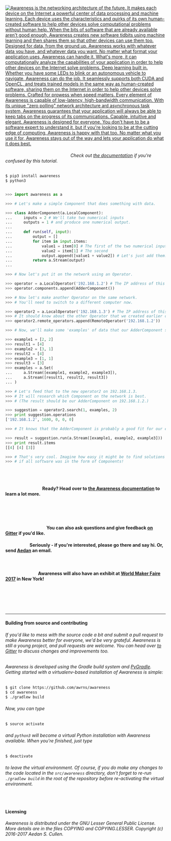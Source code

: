 
<a href="#">

![Awareness is the networking architecture of the future. It makes each device on the Internet a powerful center of data processing and machine learning. Each device uses the characteristics and quirks of its own human-created software to help other devices solve computational problems without human help. When the bits of software that are already available aren't good enough, Awareness creates new software tidbits using machine learning and then shares them so that other devices can use them too. Designed for data,
from the ground up. Awareness works with whatever data you have, and whatever data you want. No matter what format your application uses, Awareness can handle it. What's more, it can computationally analyze the capabilities of your application in order to help other devices on the Internet solve problems. Deep learning 
built in. Whether you have some LEDs to blink or an autonomous vehicle to navigate, Awareness can do the job. It seamlessly supports both CUDA and OpenCL, and treats trained models in the same way as human-created software, sharing them on the Internet in order to help other devices solve problems. Crafted for prowess
when speed matters. Every element of Awareness is capable of low-latency, high-bandwidth communication. With its unique "zero polling" network architecture ard asynchronous task system, Awareness guarantees that your application will always be able to keep tabs on the progress of its communications. Capable, intuitive
and elegant. Awareness is designed for everyone. You don't have to be a software expert to understand it, but if you're looking to be at the cutting edge of computing, Awareness is happy with that too. No matter what you use it for, Awareness stays out of the way and lets your application do what it does best. ](graphics/banner.png)

</a>

###### &nbsp;&nbsp;&nbsp;&nbsp;&nbsp;&nbsp;&nbsp;&nbsp;&nbsp;&nbsp;&nbsp;&nbsp;&nbsp;&nbsp;&nbsp;&nbsp;&nbsp;&nbsp;&nbsp;&nbsp;&nbsp;&nbsp;&nbsp;&nbsp;&nbsp;&nbsp;&nbsp;&nbsp;&nbsp;&nbsp;&nbsp;&nbsp;&nbsp;&nbsp;&nbsp;&nbsp;&nbsp;&nbsp;&nbsp;&nbsp;&nbsp;&nbsp;&nbsp;&nbsp;&nbsp;&nbsp;&nbsp;&nbsp;&nbsp;&nbsp;&nbsp;&nbsp;Check out [the documentation](https://github.com/awrns/awareness/wiki/Awareness-Documentation) if you're confused by this tutorial.

```bash
$ pip3 install awareness
$ python3
```

```python

>>> import awareness as a

>>> # Let's make a simple Component that does something with data.

>>> class AdderComponent(a.LocalComponent):
...     inputs = 2 # We'll take two numerical inputs
...     outputs = 1 # and produce one numerical output.
...
...     def run(self, input):
...         output = []
...         for item in input.items:
...             value1 = item[0] # The first of the two numerical inputs
...             value2 = item[1] # The second
...             output.append([value1 + value2]) # Let's just add them.
...         return a.Stream(output)
...

>>> # Now let's put it on the network using an Operator.

>>> operator = a.LocalOperator('192.168.1.2') # The IP address of this computer 
>>> operator.components.append(AdderComponent())

>>> # Now let's make another Operator on the same network.
>>> # You'll need to switch to a different computer now.

>>> operator2 = a.LocalOperator('192.168.1.3') # The IP address of this other computer
>>> # It should know about the other Operator that we created earlier on 192.168.1.2.
>>> operator2.remote_operators.append(RemoteOperator('192.168.1.2'))

>>> # Now, we'll make some 'examples' of data that our AdderComponent should be able to handle.

>>> example1 = [2, 2]
>>> result1 = [4]
>>> example2 = [3, 1]
>>> result2 = [4]
>>> example3 = [1, 1]
>>> result3 = [3]
>>> examples = a.Set(
...     a.Stream([example1, example2, example3]),
...     a.Stream([result1, result2, result3])
... )

>>> # Let's feed that to the new operator2 on 192.168.1.3.
>>> # It will research which Component on the network is best.
>>> # (The result should be our AdderComponent on 192.168.1.2.)

>>> suggestion = operator2.search(1, examples, 2)
>>> print suggestion.operations
['192.168.1.2', 1600, 0, 0, 0]

>>> # It knows that the AdderComponent is probably a good fit for our examples! Let's try it:

>>> result = suggestion.run(a.Stream([example1, example2, example3]))
>>> print result.items
[[4] [4] [3]]

>>> # That's very cool. Imagine how easy it might be to find solutions to computational problems
>>> # if all software was in the form of Components!

```

<br />
<br />

#### &nbsp;&nbsp;&nbsp;&nbsp;&nbsp;&nbsp;&nbsp;&nbsp;&nbsp;&nbsp;&nbsp;&nbsp;&nbsp;&nbsp;&nbsp;&nbsp;&nbsp;&nbsp;&nbsp;&nbsp;&nbsp;&nbsp;&nbsp;&nbsp;&nbsp;&nbsp;&nbsp;&nbsp;&nbsp;&nbsp;&nbsp;&nbsp;&nbsp;&nbsp;&nbsp;Ready? Head over to [the Awareness documentation](https://github.com/awrns/awareness/wiki/Awareness-Documentation) to learn a lot more.

<br />
<br />
<br />

#### &nbsp;&nbsp;&nbsp;&nbsp;&nbsp;&nbsp;&nbsp;&nbsp;&nbsp;&nbsp;&nbsp;&nbsp;&nbsp;&nbsp;&nbsp;&nbsp;&nbsp;&nbsp;&nbsp;&nbsp;&nbsp;&nbsp;&nbsp;&nbsp;&nbsp;&nbsp;&nbsp;&nbsp;&nbsp;&nbsp;&nbsp;&nbsp;&nbsp;&nbsp;&nbsp;&nbsp;&nbsp;&nbsp;&nbsp;You can also ask questions and give feedback [on Gitter](https://gitter.im/awrns/Lobby) if you'd like.
#### &nbsp;&nbsp;&nbsp;&nbsp;&nbsp;&nbsp;&nbsp;&nbsp;&nbsp;&nbsp;&nbsp;&nbsp;&nbsp;&nbsp;&nbsp;&nbsp;&nbsp;&nbsp;&nbsp;&nbsp;&nbsp;&nbsp;&nbsp;Seriously - if you're interested, please go there and say hi. Or, send [Aedan](https://github.com/aedancullen) an email.

<br />

#### &nbsp;&nbsp;&nbsp;&nbsp;&nbsp;&nbsp;&nbsp;&nbsp;&nbsp;&nbsp;&nbsp;&nbsp;&nbsp;&nbsp;&nbsp;&nbsp;&nbsp;&nbsp;&nbsp;&nbsp;&nbsp;&nbsp;&nbsp;&nbsp;&nbsp;&nbsp;&nbsp;&nbsp;&nbsp;&nbsp;&nbsp;Awareness will also have an exhibit at [World Maker Faire 2017](//makerfaire.com/new-york/) in New York!

<br />


<br />
<br />
<br />

<hr />

#### Building from source and contributing
###### If you'd like to mess with the source code a bit and submit a pull request to make Awareness better for everyone, we'd be very grateful. Awareness is still a young project, and pull requests are welcome. You can head over [to Gitter](https://gitter.im/awrns/Lobby) to discuss changes and improvements too.
###### Awareness is developed using the Gradle build system and [PyGradle](https://github.com/linkedin/pygradle). Getting started with a virtualenv-based installation of Awareness is simple:
```bash
$ git clone https://github.com/awrns/awareness
$ cd awareness
$ ./gradlew build
```
###### Now, you can type
```bash
$ source activate
```
###### and `python3` will become a virtual Python installation with Awareness available. When you're finished, just type
```bash
$ deactivate
```
###### to leave the virtual environment. Of course, if you do make any changes to the code located in the `src/awareness` directory, don't forget to re-run `./gradlew build` in the root of the repository before re-activating the virtual environment.

<br />

#### Licensing
###### Awareness is distributed under the GNU Lesser General Public License. More details are in the files COPYING and COPYING.LESSER. Copyright (c) 2016-2017 Aedan S. Cullen.


